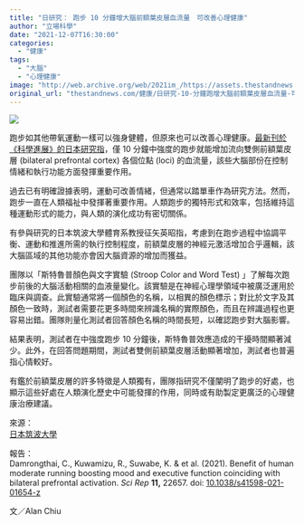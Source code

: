 ```yaml
---
title: "日研究： 跑步 10 分鐘增大腦前額葉皮層血流量　可改善心理健康"
author: "立場科學"
date: "2021-12-07T16:30:00"
categories:
  - "健康"
tags:
  - "大腦"
  - "心理健康"
image: "http://web.archive.org/web/2021im_/https://assets.thestandnews.com/media/photos/run_SxY8m5d.png"
original_url: "thestandnews.com/健康/日研究-10-分鐘跑增大腦前額葉皮層血流量-可改善心理健康"
---
```

![](http://web.archive.org/web/2021im_/https://assets.thestandnews.com/media/photos/run_SxY8m5d.png)

跑步如其他帶氧運動一樣可以強身健體，但原來也可以改善心理健康。[最新刊於《科學進展》的日本研究指](http://web.archive.org/web/20211207083935/https://doi.org/10.1038/s41598-021-01654-z)，僅 10 分鐘中強度的跑步就能增加流向雙側前額葉皮層 (bilateral prefrontal cortex) 各個位點 (loci) 的血流量，該些大腦部份在控制情緒和執行功能方面發揮重要作用。

過去已有明確證據表明，運動可改善情緒，但通常以踏單車作為研究方法。然而，跑步一直在人類福祉中發揮著重要作用。人類跑步的獨特形式和效率，包括維持這種運動形式的能力，與人類的演化成功有密切關係。

有參與研究的日本筑波大學體育系教授征矢英昭指，考慮到在跑步過程中協調平衡、運動和推進所需的執行控制程度，前額葉皮層的神經元激活增加合乎邏輯，該大腦區域的其他功能亦會因大腦資源的增加而獲益。

團隊以「斯特魯普顏色與文字實驗 (Stroop Color and Word Test) 」了解每次跑步前後的大腦活動相關的血液量變化。該實驗是在神經心理學領域中被廣泛運用於臨床與調查。此實驗通常將一個顏色的名稱，以相異的顏色標示；對比於文字及其顏色一致時，測試者需要花更多時間來辨識名稱的實際顏色，而且在辨識過程也更容易出錯。團隊則量化測試者回答顏色名稱的時間長短，以確認跑步對大腦影響。

結果表明，測試者在中強度跑步 10 分鐘後，斯特魯普效應造成的干擾時間顯著減少。此外，在回答問題期間，測試者雙側前額葉皮層活動顯著增加，測試者也普遍指心情較好。

有鑑於前額葉皮層的許多特徵是人類獨有，團隊指研究不僅闡明了跑步的好處，也顯示這些好處在人類演化歷史中可能發揮的作用，同時或有助製定更廣泛的心理健康治療建議。

來源：  
[日本筑波大學](http://web.archive.org/web/20211207083935/https://medicalxpress.com/news/2021-12-minute-boost-brain.html)

報告：  
Damrongthai, C., Kuwamizu, R., Suwabe, K. & et al. (2021). Benefit of human moderate running boosting mood and executive function coinciding with bilateral prefrontal activation. _Sci Rep_ **11,** 22657\. doi: [10.1038/s41598-021-01654-z](http://web.archive.org/web/20211207083935/https://doi.org/10.1038/s41598-021-01654-z)

文／Alan Chiu